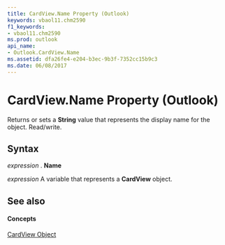 ```yaml
---
title: CardView.Name Property (Outlook)
keywords: vbaol11.chm2590
f1_keywords:
- vbaol11.chm2590
ms.prod: outlook
api_name:
- Outlook.CardView.Name
ms.assetid: dfa26fe4-e204-b3ec-9b3f-7352cc15b9c3
ms.date: 06/08/2017
---
```



# CardView.Name Property (Outlook)

Returns or sets a  **String** value that represents the display name for the object. Read/write.


## Syntax

 _expression_ . **Name**

 _expression_ A variable that represents a **CardView** object.


## See also


#### Concepts


[CardView Object](Outlook.CardView.md)

